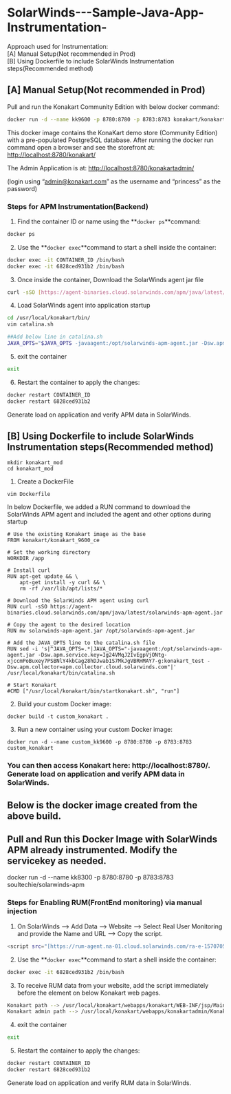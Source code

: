 # SolarWinds---Sample-Java-App-Instrumentation-

Approach used for Instrumentation:   
[A] Manual Setup(Not recommended in Prod)  
[B] Using Dockerfile to include SolarWinds Instrumentation steps(Recommended method)

## [A] Manual Setup(Not recommended in Prod)

Pull and run the Konakart Community Edition with below docker command: 

```bash
docker run -d --name kk9600 -p 8780:8780 -p 8783:8783 konakart/konakart_9600_ce
```

This docker image contains the KonaKart demo store (Community Edition) with a pre-populated PostgreSQL database. After running the docker run command open a browser and see the storefront at: [http://localhost:8780/konakart/](http://localhost:8780/konakart/)

The Admin Application is at: [http://localhost:8780/konakartadmin/](http://localhost:8780/konakartadmin/)

(login using “admin@konakart.com” as the username and “princess” as the password)

### Steps for APM Instrumentation(Backend)

1) Find the container ID or name using the **`docker ps`**command:

```bash
docker ps
```

2) Use the **`docker exec`**command to start a shell inside the container:

```bash
docker exec -it CONTAINER_ID /bin/bash
docker exec -it 6828ced931b2 /bin/bash
```

3) Once inside the container, Download the SolarWinds agent jar file

```bash
curl -sSO [https://agent-binaries.cloud.solarwinds.com/apm/java/latest/solarwinds-apm-agent.jar](https://agent-binaries.cloud.solarwinds.com/apm/java/latest/solarwinds-apm-agent.jar)
```

4) Load SolarWinds agent into application startup

```bash
cd /usr/local/konakart/bin/
vim catalina.sh
```

```bash
##Add below line in catalina.sh
JAVA_OPTS="$JAVA_OPTS -javaagent:/opt/solarwinds-apm-agent.jar -Dsw.apm.service.key=Ig24VMqJ2IvEgpVjONtg-xjccmPoBuxey7PSBNlY4kbCag28hDJwab1S7MkJgVBRHMAY7-g:test_docker -Dsw.apm.collector=[apm.collector.cloud.solarwinds.com](http://apm.collector.cloud.solarwinds.com/)"
```

5) exit the container 

```bash
exit
```

6) Restart the container to apply the changes:

```bash
docker restart CONTAINER_ID
docker restart 6828ced931b2 
```

Generate load on application and verify APM data in SolarWinds. 

## [B] Using Dockerfile to include SolarWinds Instrumentation steps(Recommended method)
```
mkdir konakart_mod
cd konakart_mod
```
1) Create a DockerFile
```
vim Dockerfile
```
In below Dockerfile, we added a RUN command to download the SolarWinds APM agent and included the agent and other options during startup
```
# Use the existing Konakart image as the base
FROM konakart/konakart_9600_ce

# Set the working directory
WORKDIR /app

# Install curl
RUN apt-get update && \
    apt-get install -y curl && \
    rm -rf /var/lib/apt/lists/*

# Download the SolarWinds APM agent using curl
RUN curl -sSO https://agent-binaries.cloud.solarwinds.com/apm/java/latest/solarwinds-apm-agent.jar

# Copy the agent to the desired location
RUN mv solarwinds-apm-agent.jar /opt/solarwinds-apm-agent.jar

# Add the JAVA_OPTS line to the catalina.sh file
RUN sed -i 's|^JAVA_OPTS=.*|JAVA_OPTS="-javaagent:/opt/solarwinds-apm-agent.jar -Dsw.apm.service.key=Ig24VMqJ2IvEgpVjONtg-xjccmPoBuxey7PSBNlY4kbCag28hDJwab1S7MkJgVBRHMAY7-g:konakart_test -Dsw.apm.collector=apm.collector.cloud.solarwinds.com"|' /usr/local/konakart/bin/catalina.sh

# Start Konakart
#CMD ["/usr/local/konakart/bin/startkonakart.sh", "run"]

```
2) Build your custom Docker image:
```
docker build -t custom_konakart .
```
3) Run a new container using your custom Docker image:
```
docker run -d --name custom_kk9600 -p 8780:8780 -p 8783:8783 custom_konakart
```
### You can then access Konakart here: http://localhost:8780/. Generate load on application and verify APM data in SolarWinds.

## Below is the docker image created from the above build.
## Pull and Run this Docker Image with SolarWinds APM already instrumented. Modify the servicekey as needed. 
docker run -d --name kk8300 -p 8780:8780 -p 8783:8783 soultechie/solarwinds-apm

### Steps for Enabling RUM(FrontEnd monitoring) via manual injection

1) On SolarWinds —> Add Data —> Website —> Select Real User Monitoring and provide the Name and URL —> Copy the script. 

```bash
<script src="[https://rum-agent.na-01.cloud.solarwinds.com/ra-e-1570705138407104512.js](https://rum-agent.na-01.cloud.solarwinds.com/ra-e-1570705138407104512.js)" async></script>
```

2) Use the **`docker exec`**command to start a shell inside the container:

```bash
docker exec -it 6828ced931b2 /bin/bash
```

3) To receive RUM data from your website, add the script immediately before the </body> element on below Konakart web pages.

```bash
Konakart path --> /usr/local/konakart/webapps/konakart/WEB-INF/jsp/MainLayout.jsp
Konakart admin path --> /usr/local/konakart/webapps/konakartadmin/KonakartAdmin.html
```

4) exit the container 

```bash
exit
```

5) Restart the container to apply the changes:

```bash
docker restart CONTAINER_ID
docker restart 6828ced931b2 
```

Generate load on application and verify RUM data in SolarWinds.
